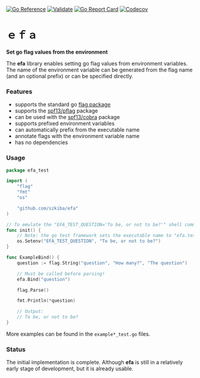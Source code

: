 [![Go Reference](https://pkg.go.dev/badge/github.com/szkiba/efa.svg)](https://pkg.go.dev/github.com/szkiba/efa)
[![Validate](https://github.com/szkiba/efa/actions/workflows/validate.yml/badge.svg)](https://github.com/szkiba/efa/actions/workflows/validate.yml)
[![Go Report Card](https://goreportcard.com/badge/github.com/szkiba/efa)](https://goreportcard.com/report/github.com/szkiba/efa)
[![Codecov](https://codecov.io/gh/szkiba/efa/graph/badge.svg?token=tTOQkfVcdB)](https://codecov.io/gh/szkiba/efa)

# ｅｆａ

**Set go flag values ​​from the environment**

The **efa** library enables setting go flag values ​​from environment variables. The name of the environment variable can be generated from the flag name (and an optional prefix) or can be specified directly.

### Features

- supports the standard go [flag package](https://pkg.go.dev/flag)
- supports the [spf13/pflag](https://github.com/spf13/pflag) package
- can be used with the [spf13/cobra](https://github.com/spf13/cobra) package
- supports prefixed environment variables
- can automatically prefix from the executable name
- annotate flags with the environment variable name
- has no dependencies

### Usage

```go file=example_bind_linux_test.go
package efa_test

import (
	"flag"
	"fmt"
	"os"

	"github.com/szkiba/efa"
)

// To emulate the "EFA_TEST_QUESTION='To be, or not to be?'" shell command.
func init() {
	// Note: the go test framework sets the executable name to "efa.test".
	os.Setenv("EFA_TEST_QUESTION", "To be, or not to be?")
}

func ExampleBind() {
	question := flag.String("question", "How many?", "The question")

	// Must be called before parsing!
	efa.Bind("question")

	flag.Parse()

	fmt.Println(*question)

	// Output:
	// To be, or not to be?
}
```

More examples can be found in the `example*_test.go` files.

### Status

The initial implementation is complete. Although **efa** is still in a relatively early stage of development, but it is already usable.
